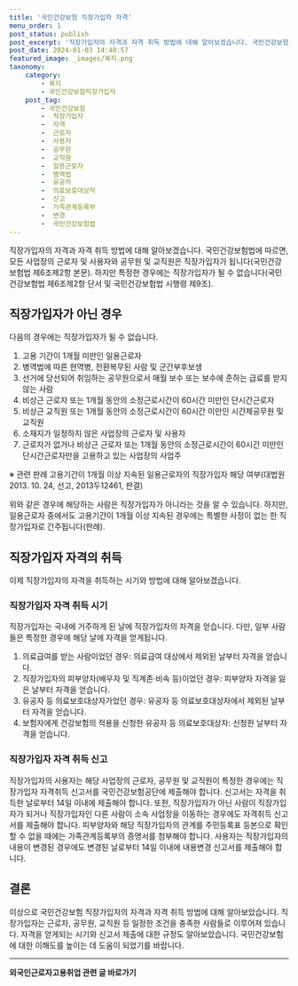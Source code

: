 ```yaml
---
title: '국민건강보험 직장가입자 자격'
menu_order: 1
post_status: publish
post_excerpt: '직장가입자의 자격과 자격 취득 방법에 대해 알아보겠습니다. 국민건강보험법에 따르면, 모든 사업장의 근로자 및 사용자와 공무원 및 교직원은 직장가입자가 됩니다 국민건강보험법 제6조제2항 본문 . 하지만 특정한 경우에는 직장가입자가 될 수 없습니다 국민건강보험법 제6조제2항 단서 및 국민건강보험법 시행령 제9조 .'
post_date: 2024-01-03 14:40:57
featured_image: _images/복지.png
taxonomy:
    category:
        - 복지
        - 국민건강보험직장가입자
    post_tag:
        - 국민건강보험
        -  직장가입자
        -  자격
        -  근로자
        -  사용자
        -  공무원
        -  교직원
        -  일용근로자
        -  병역법
        -  유공자
        -  의료보호대상자
        -  신고
        -  가족관계등록부
        -  변경
        -  국민건강보험법
---
```



직장가입자의 자격과 자격 취득 방법에 대해 알아보겠습니다. 국민건강보험법에 따르면, 모든 사업장의 근로자 및 사용자와 공무원 및 교직원은 직장가입자가 됩니다(국민건강보험법 제6조제2항 본문). 하지만 특정한 경우에는 직장가입자가 될 수 없습니다(국민건강보험법 제6조제2항 단서 및 국민건강보험법 시행령 제9조).

## 직장가입자가 아닌 경우

다음의 경우에는 직장가입자가 될 수 없습니다.

1. 고용 기간이 1개월 미만인 일용근로자
2. 병역법에 따른 현역병, 전환복무된 사람 및 군간부후보생
3. 선거에 당선되어 취임하는 공무원으로서 매월 보수 또는 보수에 준하는 급료를 받지 않는 사람
4. 비상근 근로자 또는 1개월 동안의 소정근로시간이 60시간 미만인 단시간근로자
5. 비상근 교직원 또는 1개월 동안의 소정근로시간이 60시간 미만인 시간제공무원 및 교직원
6. 소재지가 일정하지 않은 사업장의 근로자 및 사용자
7. 근로자가 없거나 비상근 근로자 또는 1개월 동안의 소정근로시간이 60시간 미만인 단시간근로자만을 고용하고 있는 사업장의 사업주

※ 관련 판례 고용기간이 1개월 이상 지속된 일용근로자의 직장가입자 해당 여부(대법원 2013. 10. 24, 선고, 2013두12461, 판결)

위와 같은 경우에 해당하는 사람은 직장가입자가 아니라는 것을 알 수 있습니다. 하지만, 일용근로자 중에서도 고용기간이 1개월 이상 지속된 경우에는 특별한 사정이 없는 한 직장가입자로 간주됩니다(판례).

## 직장가입자 자격의 취득

이제 직장가입자의 자격을 취득하는 시기와 방법에 대해 알아보겠습니다.

### 직장가입자 자격 취득 시기

직장가입자는 국내에 거주하게 된 날에 직장가입자의 자격을 얻습니다. 다만, 일부 사람들은 특정한 경우에 해당 날에 자격을 얻게됩니다.

1. 의료급여를 받는 사람이었던 경우: 의료급여 대상에서 제외된 날부터 자격을 얻습니다.
2. 직장가입자의 피부양자(배우자 및 직계존·비속 등)이었던 경우: 피부양자 자격을 잃은 날부터 자격을 얻습니다.
3. 유공자 등 의료보호대상자가었던 경우: 유공자 등 의료보호대상자에서 제외된 날부터 자격을 얻습니다.
4. 보험자에게 건강보험의 적용을 신청한 유공자 등 의료보호대상자: 신청한 날부터 자격을 얻습니다.

### 직장가입자 자격 취득 신고

직장가입자의 사용자는 해당 사업장의 근로자, 공무원 및 교직원이 특정한 경우에는 직장가입자 자격취득 신고서를 국민건강보험공단에 제출해야 합니다. 신고서는 자격을 취득한 날로부터 14일 이내에 제출해야 합니다. 또한, 직장가입자가 아닌 사람이 직장가입자가 되거나 직장가입자인 다른 사람이 소속 사업장을 이동하는 경우에도 자격취득 신고서를 제출해야 합니다. 피부양자와 해당 직장가입자의 관계를 주민등록표 등본으로 확인할 수 없을 때에는 가족관계등록부의 증명서를 첨부해야 합니다. 사용자는 직장가입자의 내용이 변경된 경우에도 변경된 날로부터 14일 이내에 내용변경 신고서를 제출해야 합니다.

## 결론

이상으로 국민건강보험 직장가입자의 자격과 자격 취득 방법에 대해 알아보았습니다. 직장가입자는 근로자, 공무원, 교직원 등 일정한 조건을 충족한 사람들로 이루어져 있습니다. 자격을 얻게되는 시기와 신고서 제출에 대한 규정도 알아보았습니다. 국민건강보험에 대한 이해도를 높이는 데 도움이 되었기를 바랍니다.
<!-- wp:separator -->
<hr class="wp-block-separator has-alpha-channel-opacity"/>
<!-- /wp:separator -->

<!-- wp:group {"backgroundColor":"base","layout":{"type":"constrained"}} -->
<div class="wp-block-group has-base-background-color has-background"><!-- wp:paragraph {"align":"center","fontSize":"medium"} -->
<p class="has-text-align-center has-large-font-size"><strong>외국인근로자고용취업 관련 글 바로가기</strong></p>
<!-- /wp:paragraph -->


<!-- wp:latest-posts
{"categories":[{"id":10884,"count":19,"description":"","link":"https://uknowlaw.com/category/%ec%99%b8%ea%b5%ad%ec%9d%b8%ea%b7%bc%eb%a1%9c%ec%9e%90%ea%b3%a0%ec%9a%a9%ec%b7%a8%ec%97%85/","name":"외국인근로자고용취업","slug":"외국인근로자고용취업","taxonomy":"category","parent":0,"meta":[],"_links":{"self":[{"href":"https://uknowlaw.com/wp-json/wp/v2/categories/10884"}],"collection":[{"href":"https://uknowlaw.com/wp-json/wp/v2/categories"}],"about":[{"href":"https://uknowlaw.com/wp-json/wp/v2/taxonomies/category"}],"wp:post_type":[{"href":"https://uknowlaw.com/wp-json/wp/v2/posts?categories=10884"}],"curies":[{"name":"wp","href":"https://api.w.org/{rel}","templated":true}]}}],"postsToShow":100,"excerptLength":28,"postLayout":"grid","columns":2,"featuredImageAlign":"left","featuredImageSizeSlug":"large","fontSize":"small"} /--></div>
<!-- /wp:group -->